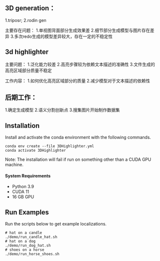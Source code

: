 ## 3D generation：

1.triposr; 2.rodin gen

主要存在问题：
1.单视图背面部分生成效果差
2.细节部分生成模型与图片存在差异
3.多次redo生成的模型差异较大，存在一定的不稳定性

## 3d highlighter

主要问题：
1.泛化能力较差
2.高亮步骤较为依赖文本描述的准确性
3.文件生成的高亮区域部分质量不稳定

工作内容：
1.如何优化高亮区域部分的质量
2.减少模型对于文本描述的依赖性


## 后期工作：

1.确定生成模型
2.语义分割创新点
3.搜集图片开始制作数据集


## Installation

Install and activate the conda environment with the following commands. 
```
conda env create --file 3DHighlighter.yml
conda activate 3DHighlighter
```
Note: The installation will fail if run on something other than a CUDA GPU machine.



#### System Requirements
- Python 3.9
- CUDA 11
- 16 GB GPU

## Run Examples

Run the scripts below to get example localizations.
```
# hat on a candle
./demo/run_candle_hat.sh
# hat on a dog
./demo/run_dog_hat.sh
# shoes on a horse
./demo/run_horse_shoes.sh
```

